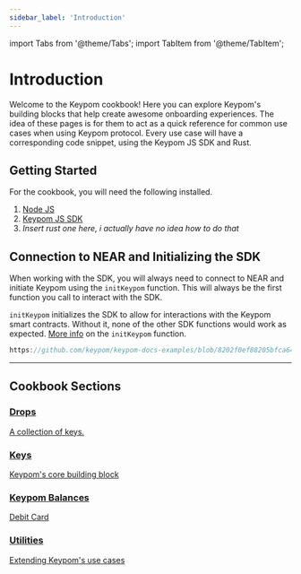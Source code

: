 ```yaml
---
sidebar_label: 'Introduction'
---
```

import Tabs from '@theme/Tabs';
import TabItem from '@theme/TabItem';

# Introduction
Welcome to the Keypom cookbook! Here you can explore Keypom's building blocks that help create awesome onboarding experiences. The idea of these pages is for them to act as a quick reference for common use cases when using Keypom protocol. Every use case will have a corresponding code snippet, using the Keypom JS SDK and Rust. 
## Getting Started
For the cookbook, you will need the following installed. 
1. [Node JS](https://docs.npmjs.com/downloading-and-installing-node-js-and-npm)  
2. [Keypom JS SDK](https://github.com/keypom/keypom-js#getting-started)
3. *Insert rust one here, i actually have no idea how to do that*

## Connection to NEAR and Initializing the SDK
When working with the SDK, you will always need to connect to NEAR and initiate Keypom using the `initKeypom` function. This will always be the first function you call to interact with the SDK. 

`initKeypom` initializes the SDK to allow for interactions with the Keypom smart contracts. Without it, none of the other SDK functions would work as expected. [More info](../keypom-sdk/Core/modules.md#initkeypom) on the `initKeypom` function.

```js reference
https://github.com/keypom/keypom-docs-examples/blob/8202f0ef88205bfca644ccf5d4d3cfb460f88f15/basic-tutorials/simple-drop/simple-example.js#L10-L35
```

---

## Cookbook Sections
<div class="container">
  <div class="row">
    <div class="col">
      <a href="drops/NEAR">
        <div class="card h-100 card-body">
          <div class="card__body">
            <h3 class="small-bottom-padding">Drops</h3>
            <p class="neutraltext">A collection of keys.</p>
          </div>
        </div>
      </a>
    </div>
    <div class="col">
      <a href="keys">
        <div class="card h-100 card-body">
          <div class="card__body">
            <h3 class="small-bottom-padding">Keys</h3>
              <p class="neutraltext">Keypom's core building block</p>
          </div>
        </div>
      </a>
    </div>
  </div>
  <div class="row">
    <div class="col">
      <a href="balances">
        <div class="card h-100 card-body">
          <div class="card__body">
            <h3 class="small-bottom-padding">Keypom Balances</h3>
              <p class="neutraltext">Debit Card</p>
          </div>
        </div>
      </a>
    </div>
    <div class="col">
      <a href="utilities">
        <div class="card h-100 card-body">
          <div class="card__body">
            <h3 class="small-bottom-padding">Utilities</h3>
              <p class="neutraltext">Extending Keypom's use cases</p>
          </div>
        </div>
      </a>
    </div>
  </div>
</div>
<br></br>
